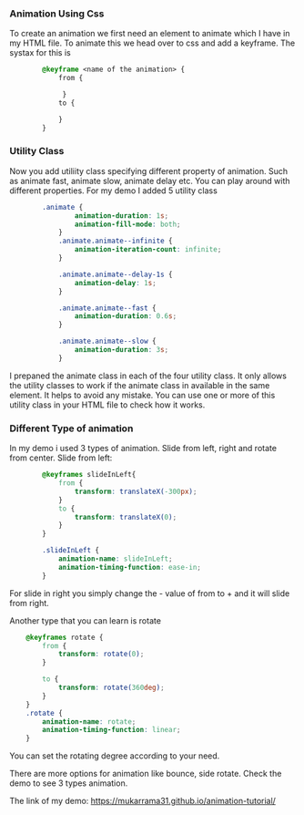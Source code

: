### Animation Using Css
To create an animation we first need an element to animate which I have in my HTML file.
To animate this we head over to css and add a keyframe. The systax for this is 
```Css
        @keyframe <name of the animation> {
            from {

             }
            to {

            }
        }
```

### Utility Class
Now you add utiliity class specifying different property of animation. Such as animate fast, 
animate slow, animate delay etc. You can play around with different properties. For my demo 
I added 5 utility class 
```Css
        .animate {
                animation-duration: 1s;
                animation-fill-mode: both;
            }
            .animate.animate--infinite {
                animation-iteration-count: infinite;
            }

            .animate.animate--delay-1s {
                animation-delay: 1s;
            }

            .animate.animate--fast {
                animation-duration: 0.6s;
            }

            .animate.animate--slow {
                animation-duration: 3s;
            }
```

I prepaned the animate class in each of the four utility class. It only allows the utility classes to work if the animate class in available in the same element. It helps to avoid any mistake. You can use one or more of this utility class in your HTML file to check how it works. 

### Different Type of animation 
In my demo i used 3 types of animation. Slide from left, right and rotate from center.
Slide from left:
```Css
        @keyframes slideInLeft{
            from {
                transform: translateX(-300px);
            }
            to {
                transform: translateX(0);
            }
        }

        .slideInLeft {
            animation-name: slideInLeft;
            animation-timing-function: ease-in;
        }
```
For slide in right you simply change the - value of from to + and it will slide from right. 

Another type that you can learn is rotate 
```Css
    @keyframes rotate {
        from {
            transform: rotate(0);
        }

        to {
            transform: rotate(360deg);
        }
    }
    .rotate {
        animation-name: rotate;
        animation-timing-function: linear;
    }
```
You can set the rotating degree according to your need.

There are more options for animation like bounce, side rotate. Check the demo to see 3 types 
animation. 

The link of my demo: 
 https://mukarrama31.github.io/animation-tutorial/


